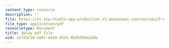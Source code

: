 ```yaml
---
content_type: resource
description: ''
file: https://ol-ocw-studio-app-production.s3.amazonaws.com/courses/5-61-physical-chemistry-fall-2017/a27d3c505e97da10d5e18b2b59daa28b_dHXZ2bFV6EE.pdf
file_type: application/pdf
resourcetype: Document
title: 3play pdf file
uid: a27d3c50-5e97-da10-d5e1-8b2b59daa28b
---
```

